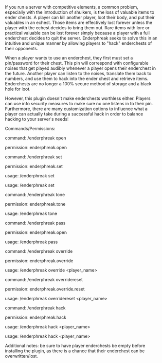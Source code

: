 If you run a server with competitive elements, a common problem, especially with the introduction of shulkers, is the loss of valuable items to ender chests. A player can kill another player, loot their body, and put their valuables in an echest. Those items are effectively lost forever unless the player with the echest decides to bring them out. Rare items with lore or practical valuable can be lost forever simply because a player with a full enderchest decides to quit the server. Enderphreak seeks to solve this in an intuitive and unique manner by allowing players to "hack" enderchests of their opponents.

When a player wants to use an enderchest, they first must set a pin/password for their chest. This pin will correspond with configurable noises that get played audibly whenever a player opens their enderchest in the future. Another player can listen to the noises, translate them back to numbers, and use them to hack into the ender chest and retrieve items. Enderchests are no longer a 100% secure method of storage and a black hole for loot.
	
However, this plugin doesn't make enderchests worthless either. Players can use info security measures to make sure no one listens in to their pin. Furthermore, there are many customization options to influence what a player can actually take during a successful hack in order to balance hacking to your server's needs!

Commands/Permissions:

command: /enderphreak open

permission: enderphreak.open

command: /enderphreak set

permission: enderphreak.set

usage: /enderphreak set <pass>
	
usage: /enderphreak set <newpass> <oldpass>
	
command: /enderphreak tone
	
permission: enderphreak.tone
	
usage: /enderphreak tone <numbers>
	
command: /enderphreak pass
	
permission: enderphreak.open
	
usage: /enderphreak pass <pass>
	
command: /enderphreak override
	
permission: enderphreak.override
	
usage: /enderphreak override <player_name>
	
command: /enderphreak overridereset
	
permission: enderphreak.override.reset
	
usage: /enderphreak overridereset <player_name>
	
command: /enderphreak hack
	
permission: enderphreak.hack
	
usage: /enderphreak hack <player_name>
	
usage: /enderphreak hack <player_name> <pass>
	

Additional notes: be sure to have player enderchests be empty before installing the plugin, as there is a chance that their enderchest can be overwritten/lost.
